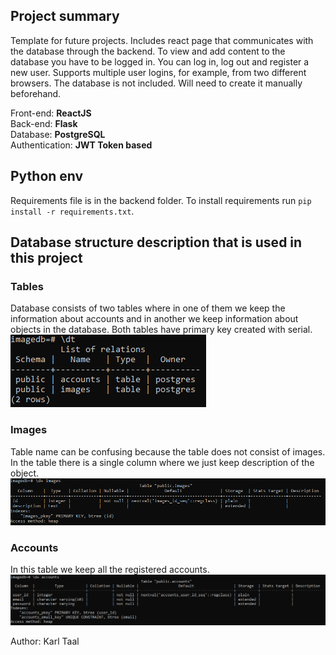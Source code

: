 ## Project summary    
Template for future projects. Includes react page that communicates with the database through the backend. To view and add content to the database you have to be logged in. You can log in, log out and register a new user. Supports multiple user logins, for example, from two different browsers.
The database is not included. Will need to create it manually beforehand.

Front-end: **ReactJS**    
Back-end: **Flask**    
Database: **PostgreSQL**    
Authentication: **JWT Token based**    

## Python env    
Requirements file is in the backend folder. To install requirements run ```pip install -r requirements.txt```.

## Database structure description that is used in this project   
### Tables   
Database consists of two tables where in one of them we keep the information about accounts and in another we keep information about objects in the database. Both tables have primary key created with serial.   
![Screenshot](DBscreenshots/DBtables.PNG)   
 
### Images  
Table name can be confusing because the table does not consist of images. In the table there is a single column where we just keep description of the object.  
![Screenshot](DBscreenshots/DBimages.PNG)     

### Accounts   
In this table we keep all the registered accounts.   
![Screenshot](DBscreenshots/DBaccounts.PNG)   

         
Author: Karl Taal
